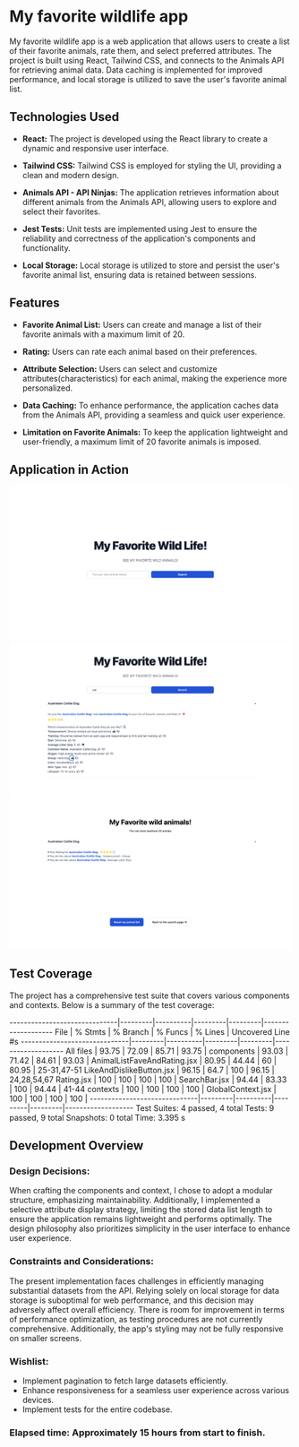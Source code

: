# My favorite wildlife app

My favorite wildlife app is a web application that allows users to create a list of their favorite animals, rate them, and select preferred attributes. The project is built using React, Tailwind CSS, and connects to the Animals API for retrieving animal data. Data caching is implemented for improved performance, and local storage is utilized to save the user's favorite animal list.

## Technologies Used

- **React:** The project is developed using the React library to create a dynamic and responsive user interface.

- **Tailwind CSS:** Tailwind CSS is employed for styling the UI, providing a clean and modern design.

- **Animals API - API Ninjas:** The application retrieves information about different animals from the Animals API, allowing users to explore and select their favorites.

- **Jest Tests:** Unit tests are implemented using Jest to ensure the reliability and correctness of the application's components and functionality.

- **Local Storage:** Local storage is utilized to store and persist the user's favorite animal list, ensuring data is retained between sessions.

## Features

- **Favorite Animal List:** Users can create and manage a list of their favorite animals with a maximum limit of 20.

- **Rating:** Users can rate each animal based on their preferences.

- **Attribute Selection:** Users can select and customize attributes(characteristics) for each animal, making the experience more personalized.

- **Data Caching:** To enhance performance, the application caches data from the Animals API, providing a seamless and quick user experience.

- **Limitation on Favorite Animals:** To keep the application lightweight and user-friendly, a maximum limit of 20 favorite animals is imposed.

## Application in Action

![Main page](/screenshots/screenshot01.png)
![Main page with search result](/screenshots/screenshot02.png)
![Favorite animal list page](/screenshots/screenshot03.png)

## Test Coverage

The project has a comprehensive test suite that covers various components and contexts. Below is a summary of the test coverage:

------------------------------|---------|----------|---------|---------|-------------------
File                          | % Stmts | % Branch | % Funcs | % Lines | Uncovered Line #s
------------------------------|---------|----------|---------|---------|-------------------
All files                     |   93.75 |    72.09 |   85.71 |   93.75 |
 components                   |   93.03 |    71.42 |   84.61 |   93.03 |
  AnimalListFaveAndRating.jsx |   80.95 |    44.44 |      60 |   80.95 | 25-31,47-51
  LikeAndDislikeButton.jsx    |   96.15 |     64.7 |     100 |   96.15 | 24,28,54,67
  Rating.jsx                  |     100 |      100 |     100 |     100 |
  SearchBar.jsx               |   94.44 |    83.33 |     100 |   94.44 | 41-44
 contexts                     |     100 |      100 |     100 |     100 |
  GlobalContext.jsx           |     100 |      100 |     100 |     100 |
------------------------------|---------|----------|---------|---------|-------------------
Test Suites: 4 passed, 4 total
Tests:  9 passed, 9 total
Snapshots: 0 total
Time:  3.395 s


## Development Overview

### Design Decisions:
When crafting the components and context, I chose to adopt a modular structure, emphasizing maintainability. Additionally, I implemented a selective attribute display strategy, limiting the stored data list length to ensure the application remains lightweight and performs optimally. The design philosophy also prioritizes simplicity in the user interface to enhance user experience.

### Constraints and Considerations:
The present implementation faces challenges in efficiently managing substantial datasets from the API. Relying solely on local storage for data storage is suboptimal for web performance, and this decision may adversely affect overall efficiency. There is room for improvement in terms of performance optimization, as testing procedures are not currently comprehensive. Additionally, the app's styling may not be fully responsive on smaller screens. 

### Wishlist:
- Implement pagination to fetch large datasets efficiently.
- Enhance responsiveness for a seamless user experience across various devices.
- Implement tests for the entire codebase.

### Elapsed time: Approximately 15 hours from start to finish.

